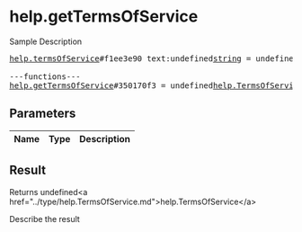 # help.getTermsOfService

Sample Description

<pre>
<a href="../constructor/help.termsOfService">help.termsOfService</a>#f1ee3e90 text:undefined<a href="../type/string.md">string</a> = undefined<a href="../type/help.TermsOfService.md">help.TermsOfService</a>;

---functions---
<a href="../method/help.getTermsOfService.md">help.getTermsOfService</a>#350170f3 = undefined<a href="../type/help.TermsOfService.md">help.TermsOfService</a>;
</pre>

## Parameters

| Name | Type | Description |
|------|:----:|-------------|

## Result

Returns undefined&lt;a href=&#34;../type/help.TermsOfService.md&#34;&gt;help.TermsOfService&lt;/a&gt;

Describe the result

